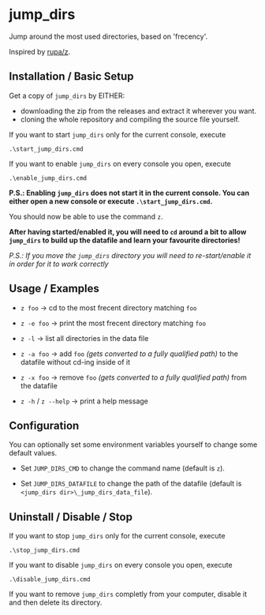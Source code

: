 # jump_dirs

Jump around the most used directories, based on 'frecency'.

Inspired by [rupa/z](https://github.com/rupa/z).

## Installation / Basic Setup

Get a copy of `jump_dirs` by EITHER:
- downloading the zip from the releases and extract it wherever you want.
- cloning the whole repository and compiling the source file yourself.


If you want to start `jump_dirs` only for the current console, execute
```
.\start_jump_dirs.cmd
```

If you want to enable `jump_dirs` on every console you open, execute
```
.\enable_jump_dirs.cmd
```
__P.S.: Enabling `jump_dirs` does not start it in the current console. You can either open a new console or execute `.\start_jump_dirs.cmd`.__

You should now be able to use the command `z`.

__After having started/enabled it, you will need to `cd` around a bit to allow `jump_dirs` to build up the datafile and learn your favourite directories!__

_P.S.: If you move the `jump_dirs` directory you will need to re-start/enable it in order for it to work correctly_

## Usage / Examples

- `z foo` -> cd to the most frecent directory matching `foo`

- `z -e foo` -> print the most frecent directory matching `foo`

- `z -l` -> list all directories in the data file

- `z -a foo` -> add `foo` _(gets converted to a fully qualified path)_ to the datafile without cd-ing inside of it

- `z -x foo` -> remove `foo` _(gets converted to a fully qualified path)_ from the datafile

- `z -h` / `z --help` -> print a help message

## Configuration

You can optionally set some environment variables yourself to change some default values.

- Set `JUMP_DIRS_CMD` to change the command name (default is `z`).

- Set `JUMP_DIRS_DATAFILE` to change the path of the datafile (default is `<jump_dirs dir>\_jump_dirs_data_file`).

## Uninstall / Disable / Stop

If you want to stop `jump_dirs` only for the current console, execute
```
.\stop_jump_dirs.cmd
```

If you want to disable `jump_dirs` on every console you open, execute
```
.\disable_jump_dirs.cmd
```

If you want to remove `jump_dirs` completly from your computer, disable it and then delete its directory.
